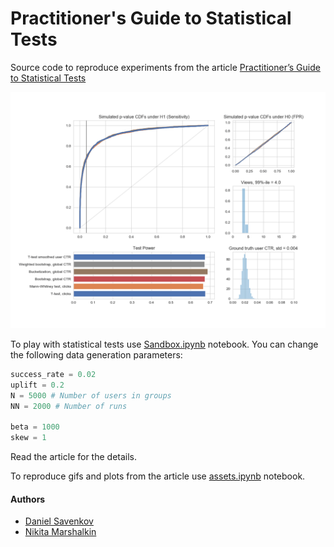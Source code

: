 # Practitioner's Guide to Statistical Tests

Source code to reproduce experiments from the article [Practitioner’s Guide to Statistical Tests](https://www.youtube.com/watch?v=dQw4w9WgXcQ)

<img src="./compressed_gifs/preview.gif" title="preview"/>

To play with statistical tests use [Sandbox.ipynb](./notebooks/Sandbox.ipynb) notebook. You can change the following data generation parameters:
```python
success_rate = 0.02
uplift = 0.2
N = 5000 # Number of users in groups
NN = 2000 # Number of runs

beta = 1000
skew = 1
```
Read the article for the details.

To reproduce gifs and plots from the article use [assets.ipynb](./notebooks/assests.ipynb) notebook.

#### Authors

- [Daniel Savenkov](https://github.com/Danila89)
- [Nikita Marshalkin](https://github.com/marnikitta)


